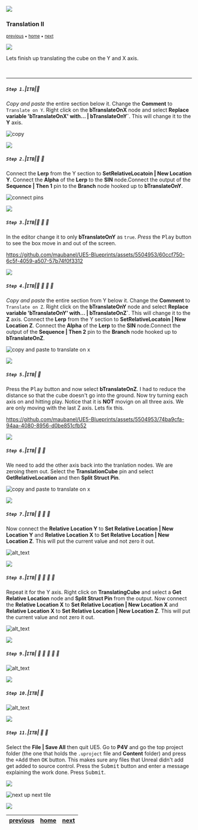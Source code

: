 ![](../images/line3.png)

### Translation II

<sub>[previous](../translation/README.md#user-content-translation) • [home](../README.md#user-content-ue5-blueprints) • [next](../multiple-actors/README.md#user-content-dynamically-alter-multiple-classes)</sub>

![](../images/line3.png)

Lets finish up translating the cube on the Y and X axis.

<br>

---

##### `Step 1.`\|`ITB`|:small_blue_diamond:
*Copy and paste* the entire section below it. Change the **Comment** to `Translate on Y`.  Right click on the **bTranslateOnX** node and select **Replace variable 'bTranslateOnX' with... | bTranslateOnY`**.  This will change it to the **Y** axis. 

![copy](images/copyPasteXtoY.png)

![](../images/line2.png)

##### `Step 2.`\|`ITB`|:small_blue_diamond: :small_blue_diamond: 

Connect the **Lerp** from the Y section to **SetRelativeLocatoin | New Location Y**. Connect the **Alpha** of the **Lerp** to the **SIN** node.Connect the output of the **Sequence | Then 1** pin to the **Branch** node hooked up to **bTranslateOnY**.

![connect pins](images/connectY.png)

![](../images/line2.png)

##### `Step 3.`\|`ITB`|:small_blue_diamond: :small_blue_diamond: :small_blue_diamond:

In the editor change it to only **bTranslateOnY** as `true`. *Press* the <kbd>Play</kbd> button to see the box move in and out of the screen.

https://github.com/maubanel/UE5-Blueprints/assets/5504953/60ccf750-6c5f-4059-a507-57b74f0f3312

![](../images/line2.png)

##### `Step 4.`\|`ITB`|:small_blue_diamond: :small_blue_diamond: :small_blue_diamond: :small_blue_diamond:

*Copy and paste* the entire section from Y below it. Change the **Comment** to `Translate on Z`.  Right click on the **bTranslateOnY** node and select **Replace variable 'bTranslateOnY' with... | bTranslateOnZ`**.  This will change it to the **Z** axis.  Connect the **Lerp** from the Y section to **SetRelativeLocatoin | New Location Z**. Connect the **Alpha** of the **Lerp** to the **SIN** node.Connect the output of the **Sequence | Then 2** pin to the **Branch** node hooked up to **bTranslateOnZ**.

![copy and paste to translate on x](images/translateOnX.png)

![](../images/line2.png)

##### `Step 5.`\|`ITB`| :small_orange_diamond:

Press the <kbd>Play</kbd> button and now select **bTranslateOnZ**. I had to reduce the distance so that the cube doesn't go into the ground. Now try turning each axis on and hitting play. Notice that it is **NOT** movign on all three axis. We are only moving with the last Z axis.  Lets fix this.

https://github.com/maubanel/UE5-Blueprints/assets/5504953/74ba9cfa-94aa-4080-8956-d0be851cfb52

![](../images/line2.png)

##### `Step 6.`\|`ITB`| :small_orange_diamond: :small_blue_diamond:

We need to add the other axis back into the tranlation nodes.  We are zeroing them out.  Select the **TranslationCube** pin and select **GetRelativeLocation** and then **Split Struct Pin**.

![copy and paste to translate on x](images/getRelaticXLoc.png)

![](../images/line2.png)

##### `Step 7.`\|`ITB`| :small_orange_diamond: :small_blue_diamond: :small_blue_diamond:

Now connect the **Relative Location Y** to **Set Relative Location | New Location Y** and **Relative Location X** to **Set Relative Location | New Location Z**.  This will put the current value and not zero it out.

![alt_text](images/connectYZ.png)


![](../images/line2.png)

##### `Step 8.`\|`ITB`| :small_orange_diamond: :small_blue_diamond: :small_blue_diamond: :small_blue_diamond:

Repeat it for the Y axis.  Right click on **TranslatingCube** and select a **Get Relative Location** node and **Split Struct Pin** from the output.  Now connect the **Relative Location X** to **Set Relative Location | New Location X** and **Relative Location X** to **Set Relative Location | New Location Z**.  This will put the current value and not zero it out.

![alt_text](images/getRelativeYLoc.png)

![](../images/line2.png)

##### `Step 9.`\|`ITB`| :small_orange_diamond: :small_blue_diamond: :small_blue_diamond: :small_blue_diamond: :small_blue_diamond:

![alt_text](images/getRelativeZLoc.png)

![](../images/line2.png)

##### `Step 10.`\|`ITB`| :large_blue_diamond:

![alt_text](images/.png)

![](../images/line2.png)

##### `Step 11.`\|`ITB`| :large_blue_diamond: :small_blue_diamond: 

Select the **File | Save All** then quit UE5.   Go to **P4V** and go the top project folder (the one that holds the `.uproject` file and **Content** folder) and press the <kbd>+Add</kbd> then <kbd>OK</kbd> button.  This makes sure any files that Unreal didn't add get added to source control. Press the <kbd>Submit</kbd> button and enter a message explaining the work done.  Press <kbd>Submit</kbd>.

![](../images/line.png)

<!-- <img src="https://via.placeholder.com/1000x100/45D7CA/000000/?text=Next Up - ADD NEXT TITBE"> -->
![next up next tile](images/banner.png)

![](../images/line.png)

| [previous](../translation/README.md#user-content-translation)| [home](../README.md#user-content-ue5-blueprints) | [next](../multiple-actors/README.md#user-content-dynamically-alter-multiple-classes)|
|---|---|---|
